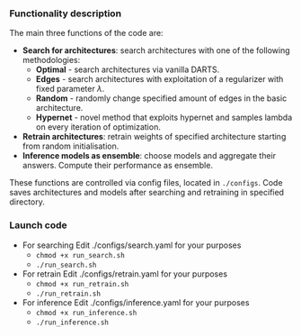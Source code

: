 ### Functionality description

The main three functions of the code are:

- __Search for architectures__: search architectures with one of the following methodologies:
    - __Optimal__ - search architectures via vanilla DARTS.
    - __Edges__ - search architectures with exploitation of a regularizer with fixed parameter $\lambda$.
    - __Random__ - randomly change specified amount of edges in the basic architecture.
    - __Hypernet__ - novel method that exploits hypernet and samples lambda on every iteration of optimization.
- __Retrain architectures__: retrain weights of specified architecture starting from random initialisation.
- __Inference models as ensemble__: choose models and aggregate their answers. Compute their performance as ensemble.

These functions are controlled via config files, located in `./configs`. Code saves architectures and models after searching and retraining in specified directory.

### Launch code

- For searching
Edit ./configs/search.yaml for your purposes
    - `chmod +x run_search.sh`
    - `./run_search.sh`
- For retrain
Edit ./configs/retrain.yaml for your purposes
    - `chmod +x run_retrain.sh`
    - `./run_retrain.sh`
- For inference
Edit ./configs/inference.yaml for your purposes
    - `chmod +x run_inference.sh`
    - `./run_inference.sh`


